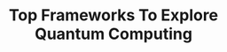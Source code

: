 ---
title: Top Frameworks To Explore Quantum Computing
tags: [Quantum computing, Toolkits]
style: 
color: 
description: A brief on the frameworks used for making quantum computing systems.
external_url: https://medium.com/the-research-nest/top-frameworks-to-explore-quantum-computing-2485c678a15a
---